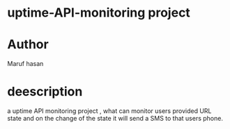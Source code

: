 # uptime-API-monitoring project

# Author
 Maruf hasan

# deescription
a uptime API monitoring project , what can monitor users provided URL state and on the change of the state it will send a SMS to that users phone.
